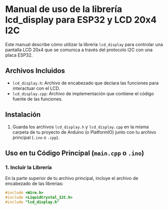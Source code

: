# Manual de uso de la librería lcd_display para ESP32 y LCD 20x4 I2C

Este manual describe cómo utilizar la librería `lcd_display` para controlar una pantalla LCD 20x4 que se comunica a través del protocolo I2C con una placa ESP32.

## Archivos Incluidos

* `lcd_display.h`: Archivo de encabezado que declara las funciones para interactuar con el LCD.
* `lcd_display.cpp`: Archivo de implementación que contiene el código fuente de las funciones.

## Instalación

1.  Guarda los archivos `lcd_display.h` y `lcd_display.cpp` en la misma carpeta de tu proyecto de Arduino (o PlatformIO) junto con tu archivo principal (`.ino` o `.cpp`).

## Uso en tu Código Principal (`main.cpp` o `.ino`)

### 1. Incluir la Librería

En la parte superior de tu archivo principal, incluye el archivo de encabezado de las librerias:

```cpp
#include <Wire.h>
#include <LiquidCrystal_I2C.h>
#include "lcd_display.h"
